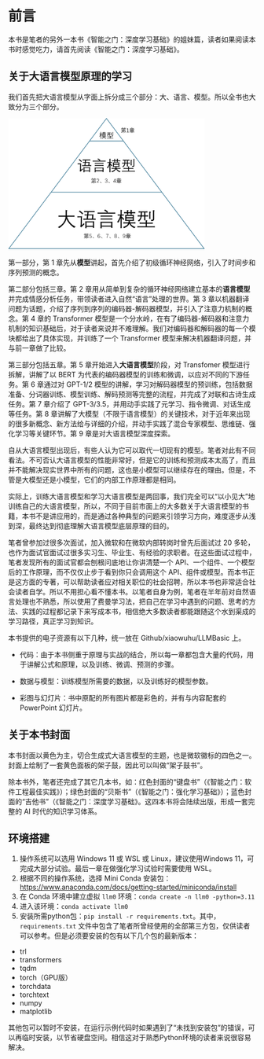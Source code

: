 
# 前言

本书是笔者的另外一本书《智能之门：深度学习基础》的姐妹篇，读者如果阅读本书时感觉吃力，请首先阅读《智能之门：深度学习基础》。

## 关于大语言模型原理的学习

我们首先把大语言模型从字面上拆分成三个部分：大、语言、模型。所以全书也大致分为三个部分。

<img src="./第0章 前言/img/llm.png" width=400>

第一部分，第 1 章先从**模型**讲起，首先介绍了初级循环神经网络，引入了时间步和序列预测的概念。

第二部分包括三章。第 2 章用从简单到复杂的循环神经网络建立基本的**语言模型**并完成情感分析任务，带领读者进入自然“语言”处理的世界。第 3 章以机器翻译问题为话题，介绍了序列到序列的编码器-解码器模型，并引入了注意力机制的概念。第 4 章的 Transformer 模型是一个分水岭，在有了编码器-解码器和注意力机制的知识基础后，对于读者来说并不难理解。我们对编码器和解码器的每一个模块都给出了具体实现，并训练了一个 Transformer 模型来解决机器翻译问题，并与前一章做了比较。

第三部分包括五章。第 5 章开始进入**大语言模型**阶段，对 Transfomer 模型进行拆解，讲解了以 BERT 为代表的编码器模型的训练和微调，以应对不同的下游任务。第 6 章通过对 GPT-1/2 模型的讲解，学习对解码器模型的预训练，包括数据准备、分词器训练、模型训练、解码预测等完整的流程，并完成了对联和古诗生成任务。第 7 章介绍了 GPT-3/3.5，并用动手实践了元学习、指令微调、对话生成等任务。第 8 章讲解了大模型（不限于语言模型）的关键技术，对于近年来出现的很多新概念、新方法给与详细的介绍，并动手实践了混合专家模型、思维链、强化学习等关键环节。第 9 章是对大语言模型深度探索。

自从大语言模型出现后，有些人认为它可以取代一切现有的模型。笔者对此有不同看法。不可否认大语言模型的性能非常好，但是它的训练和预测成本太高了，而且并不能解决现实世界中所有的问题，这也是小模型可以继续存在的理由。但是，不管是大模型还是小模型，它们的内部工作原理都是相同。

实际上，训练大语言模型和学习大语言模型是两回事，我们完全可以“以小见大”地训练自己的大语言模型，所以，不同于目前市面上的大多数关于大语言模型的书籍，本书不是讲应用的，而是通过各种典型的问题来引领学习方向，难度逐步从浅到深，最终达到彻底理解大语言模型底层原理的目的。

笔者曾参加过很多次面试，加入微软和在微软内部转岗时曾先后面试过 20 多轮，也作为面试官面试过很多实习生、毕业生、有经验的求职者。在这些面试过程中，笔者发现所有的面试官都会刨根问底地让你讲清楚一个 API、一个组件、一个模型后的工作原理，而不仅仅止步于看到你只会调用这个 API、组件或模型。而本书正是这方面的专著，可以帮助读者应对相关职位的社会招聘，所以本书也非常适合社会读者自学。所以不用担心看不懂本书。以笔者自身为例，笔者在半年前对自然语言处理也不熟悉，所以使用了费曼学习法，把自己在学习中遇到的问题、思考的方法、实践的过程都记录下来写成本书，相信绝大多数读者都能跟随这个水到渠成的学习路径，真正学习到知识。

本书提供的电子资源有以下几种，统一放在 Github/xiaowuhu/LLMBasic 上。

- 代码：由于本书侧重于原理与实战的结合，所以每一章都包含大量的代码，用于讲解公式和原理，以及训练、微调、预测的步骤。

- 数据与模型：训练模型所需要的数据，以及训练好的模型参数。

- 彩图与幻灯片：书中原配的所有图片都是彩色的，并有与内容配套的 PowerPoint 幻灯片。

## 关于本书封面

本书封面以黄色为主，切合生成式大语言模型的主题，也是微软徽标的四色之一。封面上绘制了一套黄色面板的架子鼓，因此可以叫做“架子鼓书”。

除本书外，笔者还完成了其它几本书，如：红色封面的“键盘书”（《智能之门：软件工程最佳实践》）；绿色封面的“贝斯书”（《智能之门：强化学习基础》）；蓝色封面的“吉他书”（《智能之门：深度学习基础》。这四本书将会陆续出版，形成一套完整的 AI 时代的知识学习体系。

## 环境搭建

1. 操作系统可以选用 Windows 11 或 WSL 或 Linux，建议使用Windows 11，可完成大部分试验。最后一章在做强化学习试验时需要使用 WSL。
2. 根据不同的操作系统，选择 Mini Conda 安装包：https://www.anaconda.com/docs/getting-started/miniconda/install
3. 在 Conda 环境中建立虚拟 `llm0` 环境：`conda create -n llm0 -python=3.11`
4. 进入该环境：`conda activate llm0` 
5. 安装所需python包：`pip install -r requirements.txt`。其中，`requirements.txt` 文件中包含了笔者所曾经使用的全部第三方包，仅供读者可以参考。但是必须要安装的包有以下几个包的最新版本：

- trl
- transformers
- tqdm
- torch（GPU版）
- torchdata
- torchtext
- numpy
- matplotlib

其他包可以暂时不安装，在运行示例代码时如果遇到了“未找到安装包”的错误，可以再临时安装，以节省硬盘空间。相信这对于熟悉Python环境的读者来说很容易解决。

